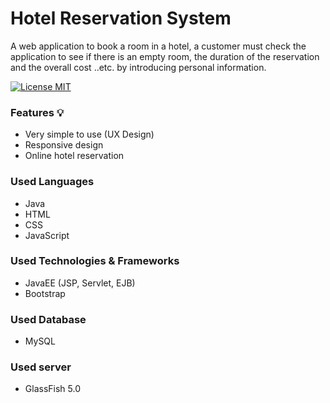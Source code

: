 # Hotel Reservation System
A web application to book a room in a hotel, a customer must check the application to see if there is an empty room, the duration of the reservation and the overall cost ..etc. by introducing personal information.

[![License MIT](https://img.shields.io/badge/license-MIT-blue.svg)](LICENSE)

### Features 💡
* Very simple to use (UX Design)
* Responsive design
* Online hotel reservation


### Used Languages
* Java
* HTML
* CSS
* JavaScript

### Used Technologies & Frameworks
* JavaEE (JSP, Servlet, EJB)
* Bootstrap

### Used Database
* MySQL

### Used server
* GlassFish 5.0




